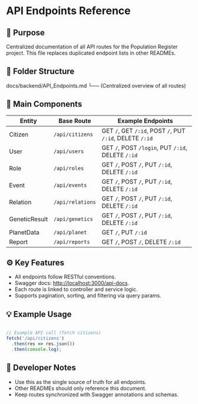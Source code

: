 # API Endpoints Reference

## 🧩 Purpose
Centralized documentation of all API routes for the Population Register project. This file replaces duplicated endpoint lists in other READMEs.

## 📁 Folder Structure

docs/backend/API_Endpoints.md
└── (Centralized overview of all routes)


## 📄 Main Components

| Entity | Base Route | Example Endpoints |
|---------|-------------|------------------|
| Citizen | `/api/citizens` | GET `/`, GET `/:id`, POST `/`, PUT `/:id`, DELETE `/:id` |
| User | `/api/users` | GET `/`, POST `/login`, PUT `/:id`, DELETE `/:id` |
| Role | `/api/roles` | GET `/`, POST `/`, PUT `/:id`, DELETE `/:id` |
| Event | `/api/events` | GET `/`, POST `/`, PUT `/:id`, DELETE `/:id` |
| Relation | `/api/relations` | GET `/`, POST `/`, PUT `/:id`, DELETE `/:id` |
| GeneticResult | `/api/genetics` | GET `/`, POST `/`, PUT `/:id`, DELETE `/:id` |
| PlanetData | `/api/planet` | GET `/`, PUT `/:id` |
| Report | `/api/reports` | GET `/`, POST `/`, DELETE `/:id` |


## ⚙️ Key Features

- All endpoints follow RESTful conventions.  
- Swagger docs: [http://localhost:3000/api-docs](http://localhost:3000/api-docs).  
- Each route is linked to controller and service logic.  
- Supports pagination, sorting, and filtering via query params.


## 💡 Example Usage
```js

// Example API call (fetch citizens)
fetch('/api/citizens')
  .then(res => res.json())
  .then(console.log);

```

## 🧱 Developer Notes

- Use this as the single source of truth for all endpoints.  
- Other READMEs should only reference this document.  
- Keep routes synchronized with Swagger annotations and schemas.

